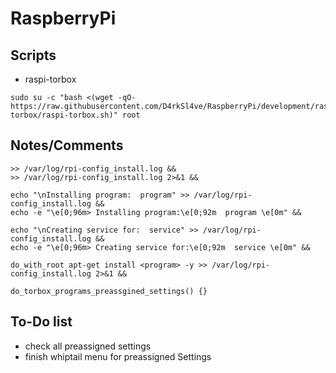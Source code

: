 # RaspberryPi

## Scripts
- raspi-torbox
```
sudo su -c "bash <(wget -qO- https://raw.githubusercontent.com/D4rkSl4ve/RaspberryPi/development/raspi-torbox/raspi-torbox.sh)" root
```
## Notes/Comments
```
>> /var/log/rpi-config_install.log &&
>> /var/log/rpi-config_install.log 2>&1 &&

echo "\nInstalling program:  program" >> /var/log/rpi-config_install.log &&
echo -e "\e[0;96m> Installing program:\e[0;92m  program \e[0m" &&

echo "\nCreating service for:  service" >> /var/log/rpi-config_install.log &&
echo -e "\e[0;96m> Creating service for:\e[0;92m  service \e[0m" &&

do_with_root apt-get install <program> -y >> /var/log/rpi-config_install.log 2>&1 &&

do_torbox_programs_preassgined_settings() {}
```
## To-Do list
- check all preassigned settings
- finish whiptail menu for preassigned Settings
